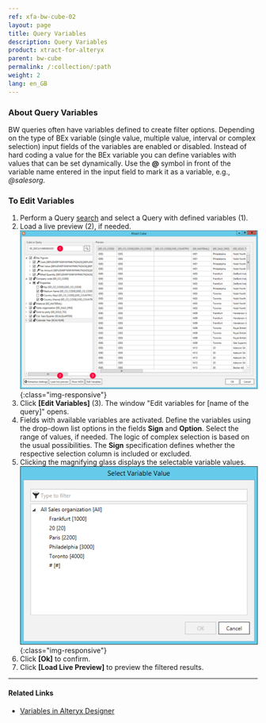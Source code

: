 ```yaml
---
ref: xfa-bw-cube-02
layout: page
title: Query Variables
description: Query Variables
product: xtract-for-alteryx
parent: bw-cube
permalink: /:collection/:path
weight: 2
lang: en_GB
---
```


### About Query Variables
BW queries often have variables defined to create filter options. Depending on the type of BEx variable (single value, multiple value, interval or complex selection) input fields of the variables are enabled or disabled.
Instead of hard coding a value for the BEx variable you can define variables with values that can be set dynamically.
Use the **@** symbol in front of the variable name entered in the input field to mark it as a variable, e.g., *@salesorg*. 

### To Edit Variables
1. Perform a Query [search](./bw-cube/using-bw-cube-component#to-search-for-a-bw-cube-or-query) and select a Query with defined variables (1).
2. Load a live preview (2), if needed. 
![Edit Variables Button](/img/content/xfa/xfa_variables.png){:class="img-responsive"}
3. Click **[Edit Variables]** (3). The window "Edit variables for [name of the query]" opens.
4. Fields with available variables are activated. Define the variables using the drop-down list options in the fields **Sign** and **Option**. Select the range of values, if needed. The logic of complex selection is based on the usual possibilities. The **Sign** specification defines whether the respective selection column is included or excluded.
5. Clicking the magnifying glass displays the selectable variable values.
![Edit Variables](/img/content/xfa/xfa_query_var.png){:class="img-responsive"}
6. Click **[Ok]** to confirm. 
7. Click **[Load Live Preview]** to preview the filtered results.

*****
#### Related Links
- [Variables in Alteryx Designer](https://help.alteryx.com/10.6/Reference/Variables.htm)




